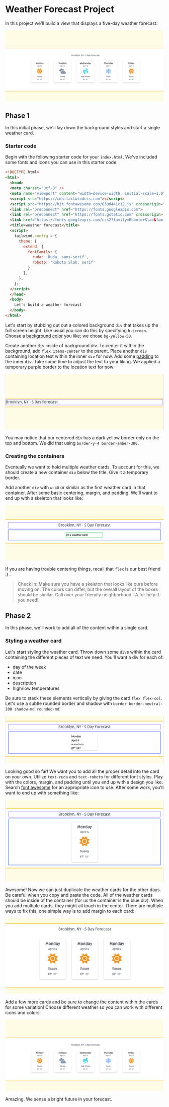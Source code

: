# Weather Forecast Project

In this project we'll build a view that displays a five-day weather forecast:

![complete](./images/complete.png)

## Phase 1

In this initial phase, we'll lay down the background styles and start a single weather card. 

### Starter code

Begin with the following starter code for your `index.html`. We've included some fonts and icons you can use in this starter code:

```html
<!DOCTYPE html>
<html>
  <head>
  <meta charset="utf-8" />
  <meta name="viewport" content="width=device-width, initial-scale=1.0" />
  <script src="https://cdn.tailwindcss.com"></script>
  <script src="https://kit.fontawesome.com/638d441c12.js" crossorigin="anonymous"></script>
  <link rel="preconnect" href="https://fonts.googleapis.com">
  <link rel="preconnect" href="https://fonts.gstatic.com" crossorigin>
  <link href="https://fonts.googleapis.com/css2?family=Roboto+Slab&family=Ruda:wght@400;500;700&display=swap" rel="stylesheet">
  <title>weather forecast</title>
  <script>
    tailwind.config = {
      theme: {
        extend: {
          fontFamily: {
            ruda: 'Ruda, sans-serif',
            roboto: 'Roboto Slab, serif'
          }
        },
      },
    };
  </script>
  </head>
  <body>
    Let's build a weather forecast
  </body>
</html>
```


Let's start by stubbing out out a colored background `div` that takes up the full screen height. Like usual you can do this by specifying `h-screen`. Choose a [background color](https://tailwindcss.com/docs/background-color) you like; we chose `bg-yellow-50`. 

Create another `div` inside of background div. To center it within the background, add `flex items-center` to the parent. Place another `div` containing location text within the inner `div` for now. Add some [padding](https://tailwindcss.com/docs/padding) to the inner `div`. Take some time to adjust the text to your liking. We applied a temporary purple border to the location text for now:

![phase_1_1](./images/phase_1_1.png)

You may notice that our centered `div` has a dark yellow border only on the top and bottom. We did that using `border-y-4 border-amber-300`.

### Creating the containers

Eventually we want to hold multiple weather cards. To account for this, we should create a new container `div` below the title. Give it a temporary border.

Add another `div` with `w-40` or similar as the first weather card in that container. After some basic centering, margin, and padding. We'll want to end up with a skeleton that looks like:

![phase_1_2](./images/phase_1_2.png)

If you are having trouble centering things, recall that `flex` is our best friend :) .

> Check In: Make sure you have a skeleton that looks like ours before moving on. The colors can differ, but the overall layout of the boxes should be similar. Call over your friendly neighborhood TA for help if you need!

## Phase 2

In this phase, we'll work to add all of the content within a single card.

### Styling a weather card

Let's start styling the weather card. Throw down some `div`s within the card containing the different pieces of text we need. You'll want a div for each of:

+ day of the week
+ date
+ icon
+ description
+ high/low temperatures

Be sure to stack these elements vertically by giving the card `flex flex-col`. Let's use a subtle rounded border and shadow with `border border-neutral-200 shadow-md rounded-md`:

![phase_2_1](./images/phase_2_1.png)

Looking good so far! We want you to add all the proper detail into the card on your own. Utilize `text-ruda` and `text-roboto` for different font styles. Play with the colors, margin, and padding until you end up with a design you like. Search [font awesome](https://fontawesome.com/search?q=weather) for an appropriate icon to use. After some work, you'll want to end up with something like:

![phase_2_1](./images/phase_2_2.png)

Awesome! Now we can just duplicate the weather cards for the other days. Be careful when you copy and paste the code. All of the weather cards should be inside of the container (for us the container is the blue div). When you add multiple cards, they might all touch in the center. There are multiple ways to fix this, one simple way is to add margin to each card:

![phase_2_1](./images/phase_2_3.png)

Add a few more cards and be sure to change the content within the cards for some variation! Choose different weather so you can work with different icons and colors:

![complete](./images/complete.png)

Amazing. We sense a bright future in your forecast.




